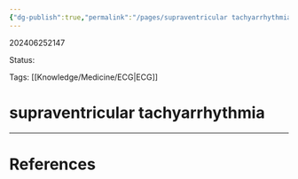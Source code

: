 ```yaml
---
{"dg-publish":true,"permalink":"/pages/supraventricular tachyarrhythmia/"}
---
```



202406252147

Status: 

Tags: [[Knowledge/Medicine/ECG\|ECG]]

# supraventricular tachyarrhythmia








___
# References
